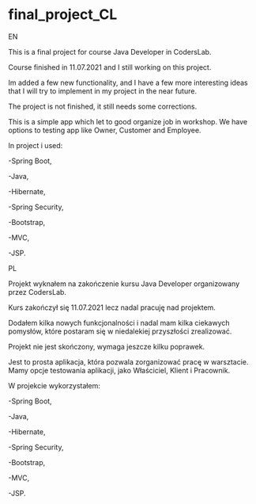 # final_project_CL
EN

This is a final project for course Java Developer in CodersLab. 

Course finished in 11.07.2021 and I still working on this project.

Im added a few new functionality, and I have a few more interesting ideas that I will try to implement in my project in the near future. 

The project is not finished, it still needs some corrections.

This is a simple app which let to good organize job in workshop. We have options to testing app like Owner, Customer and Employee.

In project i used: 

-Spring Boot, 

-Java, 

-Hibernate, 

-Spring Security, 

-Bootstrap, 

-MVC, 

-JSP. 




PL

Projekt wyknałem na zakończenie kursu Java Developer organizowany przez CodersLab. 

Kurs zakończył się 11.07.2021 lecz nadal pracuję nad projektem.

Dodałem kilka nowych funkcjonalności i nadal mam kilka ciekawych pomysłów, które postaram się w niedalekiej przyszłości zrealizować.

Projekt nie jest skończony, wymaga jeszcze kilku poprawek.

Jest to prosta aplikacja, która pozwala zorganizować pracę w warsztacie. Mamy opcje testowania aplikacji, jako Właściciel, Klient i Pracownik.

W projekcie wykorzystałem:

-Spring Boot, 

-Java, 

-Hibernate, 

-Spring Security, 

-Bootstrap, 

-MVC, 

-JSP. 

